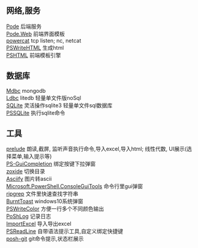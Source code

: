 ## 网络,服务
[Pode](https://github.com/Badgerati/Pode)   后端服务  
[Pode.Web](https://github.com/Badgerati/Pode.Web)  前端界面模板  
[powercat](https://github.com/besimorhino/powercat)  tcp listen; nc, netcat  
[PSWriteHTML](https://github.com/EvotecIT/PSWriteHTML) 生成html  
[PSHTML](https://github.com/Stephanevg/PSHTML)  前端模板引擎  

## 数据库
[Mdbc](https://github.com/nightroman/Mdbc)  mongodb  
[Ldbc](https://github.com/nightroman/Ldbc)  litedb 轻量单文件版noSql  
[SQLite](https://github.com/whiter001/sqlite) 灵活操作sqlite3  轻量单文件sql数据库  
[PSSQLite](https://github.com/RamblingCookieMonster/PSSQLite) 执行sqlite命令  

## 工具
[prelude](https://github.com/jhwohlgemuth/pwsh-prelude) 朗读,截屏, 监听声音执行命令,导入excel,导入html; 线性代数, UI展示(选择菜单,输入提示等)  
[PS-GuiCompletion](https://github.com/nightroman/PS-GuiCompletion) 绑定按键下拉弹窗  
[zoxide](https://github.com/ajeetdsouza/zoxide) 切换目录  
[Asciify](https://github.com/tobiohlala/Asciify) 图片转ascii  
[Microsoft.PowerShell.ConsoleGuiTools](https://github.com/PowerShell/GraphicalTools/)  命令行里gui弹窗  
[ripgrep](https://github.com/BurntSushi/ripgrep) 文件里快速查找字符串  
[BurntToast](https://github.com/Windos/BurntToast) windows10系统弹窗  
[PSWriteColor](https://github.com/EvotecIT/PSWriteColor) 方便一行多个不同颜色输出  
[PoShLog](https://github.com/PoShLog/PoShLog) 记录日志  
[ImportExcel](https://github.com/dfinke/ImportExcel) 导入导出excel  
[PSReadLine](https://github.com/PowerShell/PSReadLine) 自带语法提示工具,自定义绑定快捷键  
[posh-git](https://github.com/dahlbyk/posh-git)  git命令提示,状态栏展示  

